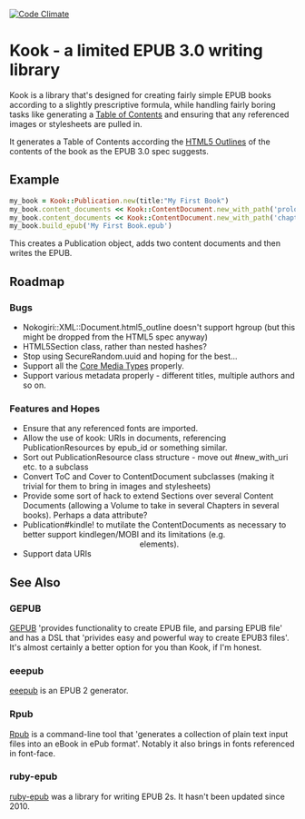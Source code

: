 [![Code Climate](https://codeclimate.com/github/stupidpupil/Kook.png)](https://codeclimate.com/github/stupidpupil/Kook)

# Kook - a limited EPUB 3.0 writing library

Kook is a library that's designed for creating fairly simple EPUB books according to a slightly prescriptive formula, while handling fairly boring tasks like generating a [Table of Contents](http://www.idpf.org/epub/30/spec/epub30-contentdocs.html#sec-xhtml-nav) and ensuring that any referenced images or stylesheets are pulled in.

It generates a Table of Contents according the [HTML5 Outlines](http://www.w3.org/TR/html5/sections.html#headings-and-sections) of the contents of the book as the EPUB 3.0 spec suggests. 

## Example

```ruby
my_book = Kook::Publication.new(title:"My First Book")
my_book.content_documents << Kook::ContentDocument.new_with_path('prologue.xhtml')
my_book.content_documents << Kook::ContentDocument.new_with_path('chapter1.xhtml')
my_book.build_epub('My First Book.epub')
```
This creates a Publication object, adds two content documents and then writes the EPUB.

## Roadmap
### Bugs
- Nokogiri::XML::Document.html5_outline doesn't support hgroup (but this might be dropped from the HTML5 spec anyway)
- HTML5Section class, rather than nested hashes?
- Stop using SecureRandom.uuid and hoping for the best...
- Support all the [Core Media Types](http://www.idpf.org/epub/30/spec/epub30-publications.html#sec-core-media-types) properly.
- Support various metadata properly - different titles, multiple authors and so on.

### Features and Hopes
- Ensure that any referenced fonts are imported.
- Allow the use of kook: URIs in documents, referencing PublicationResources by epub_id or something similar.
- Sort out PublicationResource class structure - move out #new_with_uri etc. to a subclass
- Convert ToC and Cover to ContentDocument subclasses (making it trivial for them to bring in images and stylesheets)
- Provide some sort of hack to extend Sections over several Content Documents (allowing a Volume to take in several Chapters in several books). Perhaps a data attribute?
- Publication#kindle! to mutilate the ContentDocuments as necessary to better support kindlegen/MOBI and its limitations (e.g. <center> elements).
- Support data URIs

## See Also

### GEPUB
[GEPUB](https://github.com/skoji/gepub) 'provides functionality to create EPUB file, and parsing EPUB file' and has a DSL that 'privides easy and powerful way to create EPUB3 files'. It's almost certainly a better option for you than Kook, if I'm honest.

### eeepub
[eeepub](https://github.com/jugyo/eeepub) is an EPUB 2 generator.

### Rpub
[Rpub](https://github.com/avdgaag/rpub) is a command-line tool that 'generates a collection of plain text input files into an eBook in ePub format'. Notably it also brings in fonts referenced in font-face.

### ruby-epub
[ruby-epub](https://code.google.com/p/ruby-epub/) was a library for writing EPUB 2s. It hasn't been updated since 2010.